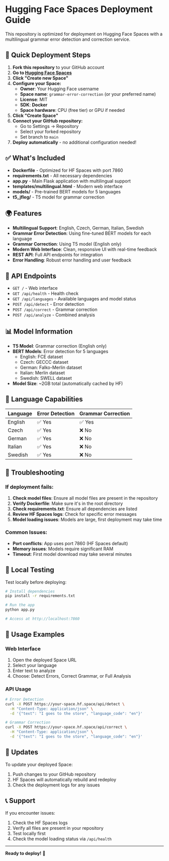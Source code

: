 # Hugging Face Spaces Deployment Guide

This repository is optimized for deployment on Hugging Face Spaces with a multilingual grammar error detection and correction service.

## 🚀 Quick Deployment Steps

1. **Fork this repository** to your GitHub account
2. **Go to [Hugging Face Spaces](https://huggingface.co/spaces)**
3. **Click "Create new Space"**
4. **Configure your Space:**
   - **Owner**: Your Hugging Face username
   - **Space name**: `grammar-error-correction` (or your preferred name)
   - **License**: MIT
   - **SDK**: **Docker**
   - **Space hardware**: CPU (free tier) or GPU if needed
5. **Click "Create Space"**
6. **Connect your GitHub repository:**
   - Go to Settings → Repository
   - Select your forked repository
   - Set branch to `main`
7. **Deploy automatically** - no additional configuration needed!

## ✅ What's Included

- **Dockerfile** - Optimized for HF Spaces with port 7860
- **requirements.txt** - All necessary dependencies
- **app.py** - Main Flask application with multilingual support
- **templates/multilingual.html** - Modern web interface
- **models/** - Pre-trained BERT models for 5 languages
- **t5_jfleg/** - T5 model for grammar correction

## 🌍 Features

- **Multilingual Support**: English, Czech, German, Italian, Swedish
- **Grammar Error Detection**: Using fine-tuned BERT models for each language
- **Grammar Correction**: Using T5 model (English only)
- **Modern Web Interface**: Clean, responsive UI with real-time feedback
- **REST API**: Full API endpoints for integration
- **Error Handling**: Robust error handling and user feedback

## 🔧 API Endpoints

- `GET /` - Web interface
- `GET /api/health` - Health check
- `GET /api/languages` - Available languages and model status
- `POST /api/detect` - Error detection
- `POST /api/correct` - Grammar correction
- `POST /api/analyze` - Combined analysis

## 📊 Model Information

- **T5 Model**: Grammar correction (English only)
- **BERT Models**: Error detection for 5 languages
  - English: FCE dataset
  - Czech: GECCC dataset
  - German: Falko-Merlin dataset
  - Italian: Merlin dataset
  - Swedish: SWELL dataset
- **Model Size**: ~2GB total (automatically cached by HF)

## 🎯 Language Capabilities

| Language | Error Detection | Grammar Correction |
|----------|----------------|-------------------|
| English  | ✅ Yes         | ✅ Yes            |
| Czech    | ✅ Yes         | ❌ No             |
| German   | ✅ Yes         | ❌ No             |
| Italian  | ✅ Yes         | ❌ No             |
| Swedish  | ✅ Yes         | ❌ No             |

## 🚨 Troubleshooting

### If deployment fails:

1. **Check model files**: Ensure all model files are present in the repository
2. **Verify Dockerfile**: Make sure it's in the root directory
3. **Check requirements.txt**: Ensure all dependencies are listed
4. **Review HF Spaces logs**: Check for specific error messages
5. **Model loading issues**: Models are large, first deployment may take time

### Common Issues:

- **Port conflicts**: App uses port 7860 (HF Spaces default)
- **Memory issues**: Models require significant RAM
- **Timeout**: First model download may take several minutes

## 🧪 Local Testing

Test locally before deploying:

```bash
# Install dependencies
pip install -r requirements.txt

# Run the app
python app.py

# Access at http://localhost:7860
```

## 📝 Usage Examples

### Web Interface
1. Open the deployed Space URL
2. Select your language
3. Enter text to analyze
4. Choose: Detect Errors, Correct Grammar, or Full Analysis

### API Usage
```bash
# Error Detection
curl -X POST https://your-space.hf.space/api/detect \
  -H "Content-Type: application/json" \
  -d '{"text": "I goes to the store", "language_code": "en"}'

# Grammar Correction
curl -X POST https://your-space.hf.space/api/correct \
  -H "Content-Type: application/json" \
  -d '{"text": "I goes to the store", "language_code": "en"}'
```

## 🔄 Updates

To update your deployed Space:
1. Push changes to your GitHub repository
2. HF Spaces will automatically rebuild and redeploy
3. Check the deployment logs for any issues

## 📞 Support

If you encounter issues:
1. Check the HF Spaces logs
2. Verify all files are present in your repository
3. Test locally first
4. Check the model loading status via `/api/health`

---

**Ready to deploy!** 🚀 